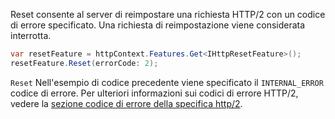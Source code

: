 Reset consente al server di reimpostare una richiesta HTTP/2 con un codice di errore specificato. Una richiesta di reimpostazione viene considerata interrotta.

```csharp
var resetFeature = httpContext.Features.Get<IHttpResetFeature>();
resetFeature.Reset(errorCode: 2);
```

`Reset` Nell'esempio di codice precedente viene specificato il `INTERNAL_ERROR` codice di errore. Per ulteriori informazioni sui codici di errore HTTP/2, vedere la [sezione codice di errore della specifica http/2](https://tools.ietf.org/html/rfc7540#page-50).